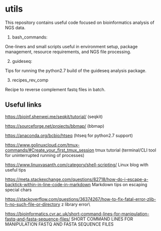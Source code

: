 # utils
This repository contains useful code focused on bioinformatics analysis of NGS data. 

1. bash_commands:

  One-liners and small scripts useful in environment setup, package management, resource requirements, and NGS file processing.

2. guideseq:

  Tips for running the python2.7 build of the guideseq analysis package. 
  
3. recipes_rev_comp

  Recipe to reverse complement fastq files in batch.

## Useful links
https://bioinf.shenwei.me/seqkit/tutorial/ (seqkit)

https://sourceforge.net/projects/bbmap/ (bbmap)

https://anaconda.org/bcbio/htseq (htseq for python2.7 support)

https://www.golinuxcloud.com/tmux-commands/#Create_your_first_tmux_session tmux tutorial (terminal/CLI tool for uninterrupted running of processes)

https://www.linuxvasanth.com/category/shell-scripting/ Linux blog with useful tips

https://meta.stackexchange.com/questions/82718/how-do-i-escape-a-backtick-within-in-line-code-in-markdown Markdown tips on escaping special chars

https://stackoverflow.com/questions/36374267/how-to-fix-fatal-error-zlib-h-no-such-file-or-directory z library error\

https://bioinformatics.cvr.ac.uk/short-command-lines-for-manipulation-fastq-and-fasta-sequence-files/ SHORT COMMAND LINES FOR MANIPULATION FASTQ AND FASTA SEQUENCE FILES

